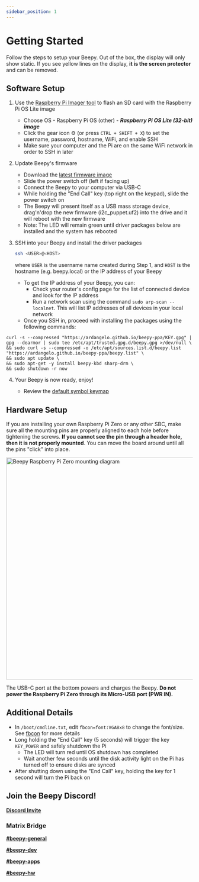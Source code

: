 ```yaml
---
sidebar_position: 1
---
```


# Getting Started

Follow the steps to setup your Beepy. Out of the box, the display will only show static. If you see yellow lines on the display, **it is the screen protector** and can be removed.

## Software Setup

1. Use the [Raspberry Pi Imager tool](https://www.raspberrypi.com/software/) to flash an SD card with the Raspberry Pi OS Lite image
    - Choose OS - Raspberry Pi OS (other) - ***Raspberry Pi OS Lite (32-bit) image***
    - Click the gear icon ⚙ (or press ```CTRL + SHIFT + X```) to set the username, password, hostname, WiFi, and enable SSH
    - Make sure your computer and the Pi are on the same WiFi network in order to SSH in later

2. Update Beepy's firmware

    - Download the [latest firmware image](https://github.com/sqfmi/i2c_puppet/releases/latest/download/i2c_puppet.uf2)
    - Slide the power switch off (left if facing up)
    - Connect the Beepy to your computer via USB-C
    - While holding the "End Call" key (top right on the keypad), slide the power switch on
    - The Beepy will present itself as a USB mass storage device, drag'n'drop the new firmware (i2c_puppet.uf2) into the drive and it will reboot with the new firmware
    - Note: The LED will remain green until driver packages below are installed and the system has rebooted

3. SSH into your Beepy and install the driver packages
   
    ```bash
    ssh <USER>@<HOST>
    ```
    where `USER` is the username name created during Step 1, and `HOST` is the hostname (e.g. beepy.local) or the IP address of your Beepy
    - To get the IP address of your Beepy, you can:
        - Check your router's config page for the list of connected device and look for the IP address
        - Run a network scan using the command `sudo arp-scan --localnet`. This will list IP addresses of all devices in your local network
    - Once you SSH in, proceed with installing the packages using the following commands:

```
curl -s --compressed "https://ardangelo.github.io/beepy-ppa/KEY.gpg" | gpg --dearmor | sudo tee /etc/apt/trusted.gpg.d/beepy.gpg >/dev/null \
&& sudo curl -s --compressed -o /etc/apt/sources.list.d/beepy.list "https://ardangelo.github.io/beepy-ppa/beepy.list" \
&& sudo apt update \
&& sudo apt-get -y install beepy-kbd sharp-drm \
&& sudo shutdown -r now
```

4. Your Beepy is now ready, enjoy!

    - Review the [default symbol keymap](/docs/keyboard)

## Hardware Setup

If you are installing your own Raspberry Pi Zero or any other SBC, make sure all the mounting pins are properly aligned to each hole before tightening the screws. **If you cannot see the pin through a header hole, then it is not properly mounted**. You can move the board around until all the pins "click" into place.

<img alt="Beepy Raspberry Pi Zero mounting diagram" src='/img/beepy-header-mount-diagram.jpg' width='600' />


The USB-C port at the bottom powers and charges the Beepy. **Do not power the Raspberry Pi Zero through its Micro-USB port (PWR IN).**

## Additional Details
- In ```/boot/cmdline.txt```, edit ```fbcon=font:VGA8x8``` to change the font/size. See [fbcon](https://www.kernel.org/doc/Documentation/fb/fbcon.txt) for more details
- Long holding the "End Call" key (5 seconds) will trigger the key ```KEY_POWER``` and safely shutdown the Pi
    - The LED will turn red until OS shutdown has completed
    - Wait another few seconds until the disk activity light on the Pi has turned off to ensure disks are synced
- After shutting down using the "End Call" key, holding the key for 1 second will turn the Pi back on

## Join the Beepy Discord!

[**Discord Invite**](https://discord.gg/QERrSferdF)

### Matrix Bridge

[**#beepy-general**](https://matrix.to/#/#beepberry-general:beeper.com)

[**#beepy-dev**](https://matrix.to/#/#beepberry-dev:beeper.com)

[**#beepy-apps**](https://matrix.to/#/#beepberry-apps:beeper.com)

[**#beepy-hw**](https://matrix.to/#/#beepberry-hw:beeper.com)
